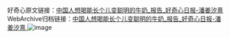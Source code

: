 好奇心原文链接：[中国人想喝能长个儿变聪明的牛奶_报告_好奇心日报-潘姜汐熹 ](https://www.qdaily.com/articles/9922.html)
WebArchive归档链接：[中国人想喝能长个儿变聪明的牛奶_报告_好奇心日报-潘姜汐熹 ](http://web.archive.org/web/20190623155246/https://www.qdaily.com/articles/9922.html)
![image](http://ww3.sinaimg.cn/large/007d5XDply1g3vh7xsxkgj30u02ajwxg)